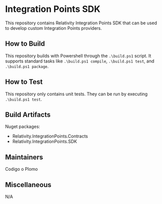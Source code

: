 # Integration Points SDK

This repository contains Relativity Integration Points SDK that can be used to develop custom Integration Points providers.

## How to Build

This repository builds with Powershell through the `.\build.ps1` script. 
It supports standard tasks like `.\build.ps1 compile`, `.\build.ps1 test`, and `.\build.ps1 package`.

## How to Test

This repository only contains unit tests. They can be run by executing `.\build.ps1 test`.

## Build Artifacts

Nuget packages:
* Relativity.IntegrationPoints.Contracts
* Relativity.IntegrationPoints.SDK

## Maintainers

Codigo o Plomo

## Miscellaneous
  
N/A

